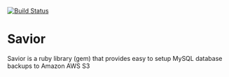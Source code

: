 [![Build Status](https://secure.travis-ci.org/mateuszzawisza/savior.png)](http://travis-ci.org/mateuszzawisza/savior)

Savior
==

Savior is a ruby library (gem) that provides easy to setup MySQL database backups to Amazon AWS S3


